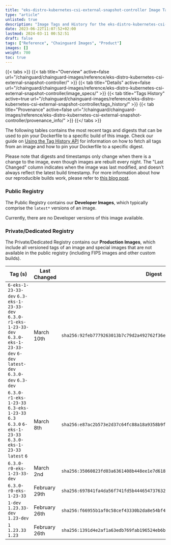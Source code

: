 ```yaml
---
title: "eks-distro-kubernetes-csi-external-snapshot-controller Image Tags History"
type: "article"
unlisted: true
description: "Image Tags and History for the eks-distro-kubernetes-csi-external-snapshot-controller Chainguard Image"
date: 2023-06-22T11:07:52+02:00
lastmod: 2024-03-11 00:52:51
draft: false
tags: ["Reference", "Chainguard Images", "Product"]
images: []
weight: 700
toc: true
---
```


{{< tabs >}}
{{< tab title="Overview" active=false url="/chainguard/chainguard-images/reference/eks-distro-kubernetes-csi-external-snapshot-controller/" >}}
{{< tab title="Details" active=false url="/chainguard/chainguard-images/reference/eks-distro-kubernetes-csi-external-snapshot-controller/image_specs/" >}}
{{< tab title="Tags History" active=true url="/chainguard/chainguard-images/reference/eks-distro-kubernetes-csi-external-snapshot-controller/tags_history/" >}}
{{< tab title="Provenance" active=false url="/chainguard/chainguard-images/reference/eks-distro-kubernetes-csi-external-snapshot-controller/provenance_info/" >}}
{{</ tabs >}}

The following tables contains the most recent tags and digests that can be used to pin your Dockerfile to a specific build of this image. Check our guide on [Using the Tag History API](/chainguard/chainguard-images/using-the-tag-history-api/) for information on how to fetch all tags from an image and how to pin your Dockerfile to a specific digest.

Please note that digests and timestamps only change when there is a change to the image, even though images are rebuilt every night. The "Last Changed" column indicates when the image was last modified, and doesn't always reflect the latest build timestamp. For more information about how our reproducible builds work, please refer to [this blog post](https://www.chainguard.dev/unchained/reproducing-chainguards-reproducible-image-builds).

### Public Registry
The Public Registry contains our **Developer Images**, which typically comprise the `latest*` versions of an image.

Currently, there are no Developer versions of this image available.

### Private/Dedicated Registry
The Private/Dedicated Registry contains our **Production Images**, which include all versioned tags of an image and special images that are not available in the public registry (including FIPS images and other custom builds).

| Tag (s)                                                                                                                                  | Last Changed  | Digest                                                                    |
|------------------------------------------------------------------------------------------------------------------------------------------|---------------|---------------------------------------------------------------------------|
|  `6-eks-1-23-33-dev` `6.3-eks-1-23-33-dev` `6.3.0-r1-eks-1-23-33-dev` `6.3.0-eks-1-23-33-dev` `6-dev` `latest-dev` `6.3.0-dev` `6.3-dev` | March 10th    | `sha256:92feb7779263013b7c79d2a492762f36e0da2c363b763f2e8b93ea297fc78709` |
|  `6.3.0-r1-eks-1-23-33` `6.3-eks-1-23-33` `6.3` `6.3.0` `6-eks-1-23-33` `6.3.0-eks-1-23-33` `latest` `6`                                 | March 8th     | `sha256:e87ac2b573e2d37c64fc88a18a9358b9f5323560fadae5f1ac71c9f8af6a0186` |
|  `6.3.0-r0-eks-1-23-33-dev`                                                                                                              | March 2nd     | `sha256:35060823fd03a6361408b448ee1e7d618748c58521d0c4664f575a273cd12184` |
|  `6.3.0-r0-eks-1-23-33`                                                                                                                  | February 29th | `sha256:697841fa4da56f741fd5b444654737632ba388683c1b992fe76915b928a2f3e9` |
|  `1-dev` `1.23.33-dev` `1.23-dev`                                                                                                        | February 26th | `sha256:f66955b1af0c58cef43330b2da8e54bf496434cd957577c36a40a5d5a97dcdd9` |
|  `1` `1.23.33` `1.23`                                                                                                                    | February 26th | `sha256:1391d4e2af1a63edb769fab196524eb6b97c94d53109e85db43ce6749c69b156` |

